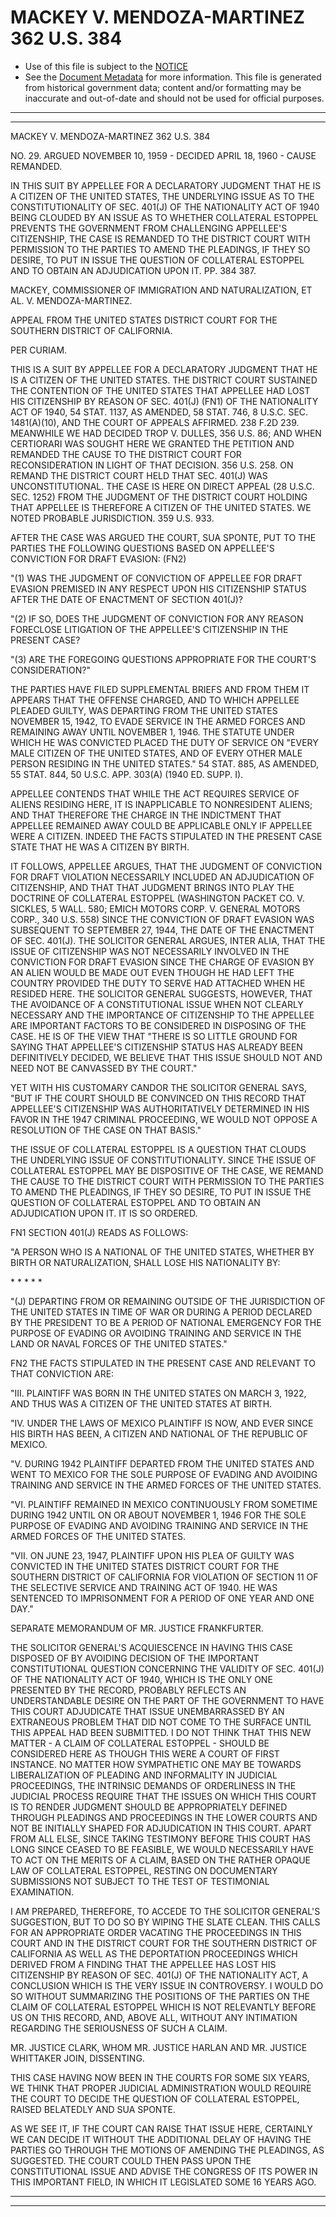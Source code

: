 ---
---

# MACKEY V. MENDOZA-MARTINEZ 362 U.S. 384

* Use of this file is subject to the [NOTICE](https://github.com/publicdocs/notice/blob/master/NOTICE)
* See the [Document Metadata](../../../) for more information.
  This file is generated from historical government data; content and/or formatting may be inaccurate and out-of-date and should not be used for official purposes.

----------
----------

MACKEY V. MENDOZA-MARTINEZ 362 U.S. 384

NO. 29.  ARGUED NOVEMBER 10, 1959 - DECIDED APRIL 18, 1960 - CAUSE REMANDED.

IN THIS SUIT BY APPELLEE FOR A DECLARATORY JUDGMENT THAT HE IS A CITIZEN OF THE UNITED STATES, THE UNDERLYING ISSUE AS TO THE CONSTITUTIONALITY OF SEC. 401(J) OF THE NATIONALITY ACT OF 1940 BEING CLOUDED BY AN ISSUE AS TO WHETHER COLLATERAL ESTOPPEL PREVENTS THE GOVERNMENT FROM CHALLENGING APPELLEE'S CITIZENSHIP, THE CASE IS REMANDED TO THE DISTRICT COURT WITH PERMISSION TO THE PARTIES TO AMEND THE PLEADINGS, IF THEY SO DESIRE, TO PUT IN ISSUE THE QUESTION OF COLLATERAL ESTOPPEL AND TO OBTAIN AN ADJUDICATION UPON IT.  PP. 384 387.

MACKEY, COMMISSIONER OF IMMIGRATION AND NATURALIZATION, ET AL. V. MENDOZA-MARTINEZ.

APPEAL FROM THE UNITED STATES DISTRICT COURT FOR THE SOUTHERN DISTRICT OF CALIFORNIA.

PER CURIAM.

THIS IS A SUIT BY APPELLEE FOR A DECLARATORY JUDGMENT THAT HE IS A CITIZEN OF THE UNITED STATES.  THE DISTRICT COURT SUSTAINED THE CONTENTION OF THE UNITED STATES THAT APPELLEE HAD LOST HIS CITIZENSHIP BY REASON OF SEC. 401(J) (FN1) OF THE NATIONALITY ACT OF 1940, 54 STAT. 1137, AS AMENDED, 58 STAT. 746, 8 U.S.C. SEC. 1481(A)(10), AND THE COURT OF APPEALS AFFIRMED.  238 F.2D 239.  MEANWHILE WE HAD DECIDED TROP V. DULLES, 356 U.S. 86; AND WHEN CERTIORARI WAS SOUGHT HERE WE GRANTED THE PETITION AND REMANDED THE CAUSE TO THE DISTRICT COURT FOR RECONSIDERATION IN LIGHT OF THAT DECISION.  356 U.S. 258.  ON REMAND THE DISTRICT COURT HELD THAT SEC. 401(J) WAS UNCONSTITUTIONAL.  THE CASE IS HERE ON DIRECT APPEAL (28 U.S.C. SEC. 1252) FROM THE JUDGMENT OF THE DISTRICT COURT HOLDING THAT APPELLEE IS THEREFORE A CITIZEN OF THE UNITED STATES.  WE NOTED PROBABLE JURISDICTION.  359 U.S. 933.

AFTER THE CASE WAS ARGUED THE COURT, SUA SPONTE, PUT TO THE PARTIES THE FOLLOWING QUESTIONS BASED ON APPELLEE'S CONVICTION FOR DRAFT EVASION:  (FN2)

"(1)  WAS THE JUDGMENT OF CONVICTION OF APPELLEE FOR DRAFT EVASION PREMISED IN ANY RESPECT UPON HIS CITIZENSHIP STATUS AFTER THE DATE OF ENACTMENT OF SECTION 401(J)?

"(2)  IF SO, DOES THE JUDGMENT OF CONVICTION FOR ANY REASON FORECLOSE LITIGATION OF THE APPELLEE'S CITIZENSHIP IN THE PRESENT CASE?

"(3)  ARE THE FOREGOING QUESTIONS APPROPRIATE FOR THE COURT'S CONSIDERATION?"

THE PARTIES HAVE FILED SUPPLEMENTAL BRIEFS AND FROM THEM IT APPEARS THAT THE OFFENSE CHARGED, AND TO WHICH APPELLEE PLEADED GUILTY, WAS DEPARTING FROM THE UNITED STATES NOVEMBER 15, 1942, TO EVADE SERVICE IN THE ARMED FORCES AND REMAINING AWAY UNTIL NOVEMBER 1, 1946.  THE STATUTE UNDER WHICH HE WAS CONVICTED PLACED THE DUTY OF SERVICE ON "EVERY MALE CITIZEN OF THE UNITED STATES, AND OF EVERY OTHER MALE PERSON RESIDING IN THE UNITED STATES."  54 STAT. 885, AS AMENDED, 55 STAT. 844, 50 U.S.C. APP. 303(A) (1940 ED. SUPP. I).

APPELLEE CONTENDS THAT WHILE THE ACT REQUIRES SERVICE OF ALIENS RESIDING HERE, IT IS INAPPLICABLE TO NONRESIDENT ALIENS; AND THAT THEREFORE THE CHARGE IN THE INDICTMENT THAT APPELLEE REMAINED AWAY COULD BE APPLICABLE ONLY IF APPELLEE WERE A CITIZEN.  INDEED THE FACTS STIPULATED IN THE PRESENT CASE STATE THAT HE WAS A CITIZEN BY BIRTH.

IT FOLLOWS, APPELLEE ARGUES, THAT THE JUDGMENT OF CONVICTION FOR DRAFT VIOLATION NECESSARILY INCLUDED AN ADJUDICATION OF CITIZENSHIP, AND THAT THAT JUDGMENT BRINGS INTO PLAY THE DOCTRINE OF COLLATERAL ESTOPPEL (WASHINGTON PACKET CO. V. SICKLES, 5 WALL.  580; EMICH MOTORS CORP. V. GENERAL MOTORS CORP., 340 U.S. 558) SINCE THE CONVICTION OF DRAFT EVASION WAS SUBSEQUENT TO SEPTEMBER 27, 1944, THE DATE OF THE ENACTMENT OF SEC. 401(J).  THE SOLICITOR GENERAL ARGUES, INTER ALIA, THAT THE ISSUE OF CITIZENSHIP WAS NOT NECESSARILY INVOLVED IN THE CONVICTION FOR DRAFT EVASION SINCE THE CHARGE OF EVASION BY AN ALIEN WOULD BE MADE OUT EVEN THOUGH HE HAD LEFT THE COUNTRY PROVIDED THE DUTY TO SERVE HAD ATTACHED WHEN HE RESIDED HERE.  THE SOLICITOR GENERAL SUGGESTS, HOWEVER, THAT THE AVOIDANCE OF A CONSTITUTIONAL ISSUE WHEN NOT CLEARLY NECESSARY AND THE IMPORTANCE OF CITIZENSHIP TO THE APPELLEE ARE IMPORTANT FACTORS TO BE CONSIDERED IN DISPOSING OF THE CASE.  HE IS OF THE VIEW THAT "THERE IS SO LITTLE GROUND FOR SAYING THAT APPELLEE'S CITIZENSHIP STATUS HAS ALREADY BEEN DEFINITIVELY DECIDED, WE BELIEVE THAT THIS ISSUE SHOULD NOT AND NEED NOT BE CANVASSED BY THE COURT."

YET WITH HIS CUSTOMARY CANDOR THE SOLICITOR GENERAL SAYS, "BUT IF THE COURT SHOULD BE CONVINCED ON THIS RECORD THAT APPELLEE'S CITIZENSHIP WAS AUTHORITATIVELY DETERMINED IN HIS FAVOR IN THE 1947 CRIMINAL PROCEEDING, WE WOULD NOT OPPOSE A RESOLUTION OF THE CASE ON THAT BASIS."

THE ISSUE OF COLLATERAL ESTOPPEL IS A QUESTION THAT CLOUDS THE UNDERLYING ISSUE OF CONSTITUTIONALITY.  SINCE THE ISSUE OF COLLATERAL ESTOPPEL MAY BE DISPOSITIVE OF THE CASE, WE REMAND THE CAUSE TO THE DISTRICT COURT WITH PERMISSION TO THE PARTIES TO AMEND THE PLEADINGS, IF THEY SO DESIRE, TO PUT IN ISSUE THE QUESTION OF COLLATERAL ESTOPPEL AND TO OBTAIN AN ADJUDICATION UPON IT. IT IS SO ORDERED.

FN1  SECTION 401(J) READS AS FOLLOWS:

"A PERSON WHO IS A NATIONAL OF THE UNITED STATES, WHETHER BY BIRTH OR NATURALIZATION, SHALL LOSE HIS NATIONALITY BY:

\*   \*         \*         \*         \*

"(J)  DEPARTING FROM OR REMAINING OUTSIDE OF THE JURISDICTION OF THE UNITED STATES IN TIME OF WAR OR DURING A PERIOD DECLARED BY THE PRESIDENT TO BE A PERIOD OF NATIONAL EMERGENCY FOR THE PURPOSE OF EVADING OR AVOIDING TRAINING AND SERVICE IN THE LAND OR NAVAL FORCES OF THE UNITED STATES."

FN2  THE FACTS STIPULATED IN THE PRESENT CASE AND RELEVANT TO THAT CONVICTION ARE:

"III.  PLAINTIFF WAS BORN IN THE UNITED STATES ON MARCH 3, 1922, AND THUS WAS A CITIZEN OF THE UNITED STATES AT BIRTH.

"IV.  UNDER THE LAWS OF MEXICO PLAINTIFF IS NOW, AND EVER SINCE HIS BIRTH HAS BEEN, A CITIZEN AND NATIONAL OF THE REPUBLIC OF MEXICO.

"V.  DURING 1942 PLAINTIFF DEPARTED FROM THE UNITED STATES AND WENT TO MEXICO FOR THE SOLE PURPOSE OF EVADING AND AVOIDING TRAINING AND SERVICE IN THE ARMED FORCES OF THE UNITED STATES.

"VI.  PLAINTIFF REMAINED IN MEXICO CONTINUOUSLY FROM SOMETIME DURING 1942 UNTIL ON OR ABOUT NOVEMBER 1, 1946 FOR THE SOLE PURPOSE OF EVADING AND AVOIDING TRAINING AND SERVICE IN THE ARMED FORCES OF THE UNITED STATES.

"VII.  ON JUNE 23, 1947, PLAINTIFF UPON HIS PLEA OF GUILTY WAS CONVICTED IN THE UNITED STATES DISTRICT COURT FOR THE SOUTHERN DISTRICT OF CALIFORNIA FOR VIOLATION OF SECTION 11 OF THE SELECTIVE SERVICE AND TRAINING ACT OF 1940.  HE WAS SENTENCED TO IMPRISONMENT FOR A PERIOD OF ONE YEAR AND ONE DAY."

SEPARATE MEMORANDUM OF MR. JUSTICE FRANKFURTER.

THE SOLICITOR GENERAL'S ACQUIESCENCE IN HAVING THIS CASE DISPOSED OF BY AVOIDING DECISION OF THE IMPORTANT CONSTITUTIONAL QUESTION CONCERNING THE VALIDITY OF SEC. 401(J) OF THE NATIONALITY ACT OF 1940, WHICH IS THE ONLY ONE PRESENTED BY THE RECORD, PROBABLY REFLECTS AN UNDERSTANDABLE DESIRE ON THE PART OF THE GOVERNMENT TO HAVE THIS COURT ADJUDICATE THAT ISSUE UNEMBARRASSED BY AN EXTRANEOUS PROBLEM THAT DID NOT COME TO THE SURFACE UNTIL THIS APPEAL HAD BEEN SUBMITTED.  I DO NOT THINK THAT THIS NEW MATTER - A CLAIM OF COLLATERAL ESTOPPEL - SHOULD BE CONSIDERED HERE AS THOUGH THIS WERE A COURT OF FIRST INSTANCE.  NO MATTER HOW SYMPATHETIC ONE MAY BE TOWARDS LIBERALIZATION OF PLEADING AND INFORMALITY IN JUDICIAL PROCEEDINGS, THE INTRINSIC DEMANDS OF ORDERLINESS IN THE JUDICIAL PROCESS REQUIRE THAT THE ISSUES ON WHICH THIS COURT IS TO RENDER JUDGMENT SHOULD BE APPROPRIATELY DEFINED THROUGH PLEADINGS AND PROCEEDINGS IN THE LOWER COURTS AND NOT BE INITIALLY SHAPED FOR ADJUDICATION IN THIS COURT.  APART FROM ALL ELSE, SINCE TAKING TESTIMONY BEFORE THIS COURT HAS LONG SINCE CEASED TO BE FEASIBLE, WE WOULD NECESSARILY HAVE TO ACT ON THE MERITS OF A CLAIM, BASED ON THE RATHER OPAQUE LAW OF COLLATERAL ESTOPPEL, RESTING ON DOCUMENTARY SUBMISSIONS NOT SUBJECT TO THE TEST OF TESTIMONIAL EXAMINATION.

I AM PREPARED, THEREFORE, TO ACCEDE TO THE SOLICITOR GENERAL'S SUGGESTION, BUT TO DO SO BY WIPING THE SLATE CLEAN.  THIS CALLS FOR AN APPROPRIATE ORDER VACATING THE PROCEEDINGS IN THIS COURT AND IN THE DISTRICT COURT FOR THE SOUTHERN DISTRICT OF CALIFORNIA AS WELL AS THE DEPORTATION PROCEEDINGS WHICH DERIVED FROM A FINDING THAT THE APPELLEE HAS LOST HIS CITIZENSHIP BY REASON OF SEC. 401(J) OF THE NATIONALITY ACT, A CONCLUSION WHICH IS THE VERY ISSUE IN CONTROVERSY.  I WOULD DO SO WITHOUT SUMMARIZING THE POSITIONS OF THE PARTIES ON THE CLAIM OF COLLATERAL ESTOPPEL WHICH IS NOT RELEVANTLY BEFORE US ON THIS RECORD, AND, ABOVE ALL, WITHOUT ANY INTIMATION REGARDING THE SERIOUSNESS OF SUCH A CLAIM.

MR. JUSTICE CLARK, WHOM MR. JUSTICE HARLAN AND MR. JUSTICE WHITTAKER JOIN, DISSENTING.

THIS CASE HAVING NOW BEEN IN THE COURTS FOR SOME SIX YEARS, WE THINK THAT PROPER JUDICIAL ADMINISTRATION WOULD REQUIRE THE COURT TO DECIDE THE QUESTION OF COLLATERAL ESTOPPEL, RAISED BELATEDLY AND SUA SPONTE.

AS WE SEE IT, IF THE COURT CAN RAISE THAT ISSUE HERE, CERTAINLY WE CAN DECIDE IT WITHOUT THE ADDITIONAL DELAY OF HAVING THE PARTIES GO THROUGH THE MOTIONS OF AMENDING THE PLEADINGS, AS SUGGESTED.  THE COURT COULD THEN PASS UPON THE CONSTITUTIONAL ISSUE AND ADVISE THE CONGRESS OF ITS POWER IN THIS IMPORTANT FIELD, IN WHICH IT LEGISLATED SOME 16 YEARS AGO.


----------
----------

